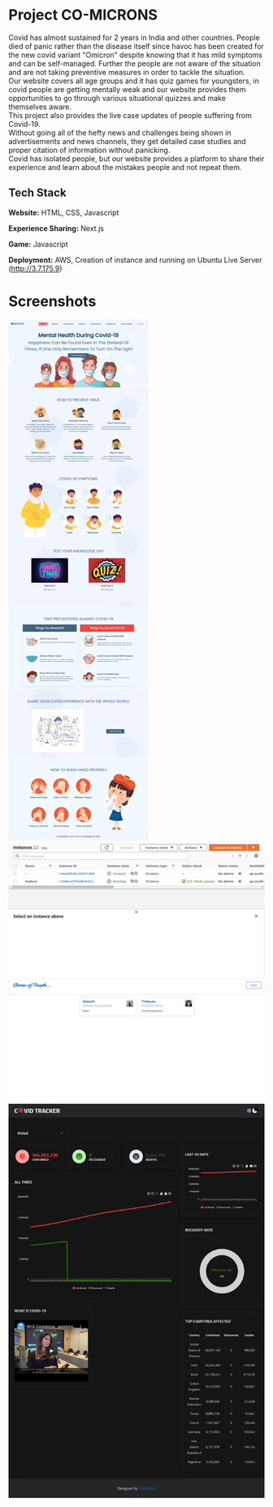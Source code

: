 
# Project CO-MICRONS

Covid has almost sustained for 2 years in India and other countries. People died of panic rather than the disease itself since havoc has been created for the new covid variant "Omicron" despite knowing that it has mild symptoms and can be self-managed. Further the people are not aware of the situation and are not taking preventive measures in order to tackle the situation.  
Our website covers all age groups and it has quiz games for youngsters, in covid people are getting mentally weak and our website provides them opportunities to go through various situational quizzes and make themselves aware.  
This project also provides the live case updates of people suffering from Covid-19.  
Without going all of the hefty news and challenges being shown in advertisements and news channels, they get detailed case studies and proper citation of information without panicking.  
Covid has isolated people, but our website provides a platform to share their experience and learn about the mistakes people and not repeat them.


## Tech Stack

**Website:** HTML, CSS, Javascript

**Experience Sharing:** Next.js

**Game:** Javascript

**Deployment:** AWS, Creation of instance and running on Ubuntu Live Server (http://3.7.175.9)

# Screenshots
![Website](/screenshots/mainpage.png?raw=true)
![Website](/screenshots/aws.png?raw=true)
![Website](/screenshots/experience.png?raw=true)
![Website](/screenshots/tracker.png?raw=true)
